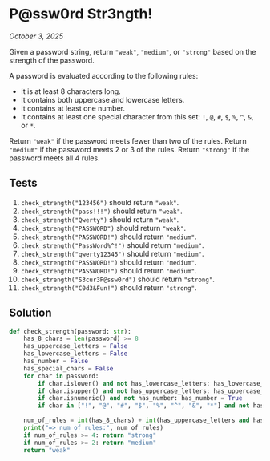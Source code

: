 # P@ssw0rd Str3ngth!
*October 3, 2025*

Given a password string, return `"weak"`, `"medium"`, or `"strong"` based on the strength of the password.

A password is evaluated according to the following rules:

- It is at least 8 characters long.
- It contains both uppercase and lowercase letters.
- It contains at least one number.
- It contains at least one special character from this set: `!`, `@`, `#`, `$`, `%`, `^`, `&`, or `*`.

Return `"weak"` if the password meets fewer than two of the rules. Return `"medium"` if the password meets 2 or 3 of the rules. Return `"strong"` if the password meets all 4 rules.

## Tests

1. `check_strength("123456")` should return `"weak"`.
2. `check_strength("pass!!!")` should return `"weak"`.
3. `check_strength("Qwerty")` should return `"weak"`.
4. `check_strength("PASSWORD")` should return `"weak"`.
5. `check_strength("PASSWORD!")` should return `"medium"`.
6. `check_strength("PassWord%^!")` should return `"medium"`.
7. `check_strength("qwerty12345")` should return `"medium"`.
8. `check_strength("PASSWORD!")` should return `"medium"`.
9. `check_strength("PASSWORD!")` should return `"medium"`.
10. `check_strength("S3cur3P@ssw0rd")` should return `"strong"`.
11. `check_strength("C0d3&Fun!")` should return `"strong"`.

## Solution

```python
def check_strength(password: str):
    has_8_chars = len(password) >= 8
    has_uppercase_letters = False
    has_lowercase_letters = False
    has_number = False
    has_special_chars = False
    for char in password:
        if char.islower() and not has_lowercase_letters: has_lowercase_letters = True
        if char.isupper() and not has_uppercase_letters: has_uppercase_letters = True
        if char.isnumeric() and not has_number: has_number = True
        if char in ["!", "@", "#", "$", "%", "^", "&", "*"] and not has_special_chars: has_special_chars = True

    num_of_rules = int(has_8_chars) + int(has_uppercase_letters and has_lowercase_letters) + int(hasNumber) + int(has_special_chars)
    print("=> num_of_rules:", num_of_rules)
    if num_of_rules >= 4: return "strong"
    if num_of_rules >= 2: return "medium"
    return "weak"
```
